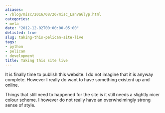 ```yaml
---
aliases:
- /blog/misc/2016/08/26/misc_LanVaGlyp.html
categories:
- meta
date: "2012-12-02T00:00:00-05:00"
delisted: true
slug: taking-this-pelican-site-live
tags:
- python
- pelican
- development
title: Taking this site live
---
```


It is finally time to publish this website. I do not imagine that it is anyway
complete. However I really do want to have something existent up and online.

Things that still need to happened for the site is it still needs a slightly
nicer colour scheme. I however do not really have an overwhelmingly strong
sense of style. 

<!-- excerpt -->
